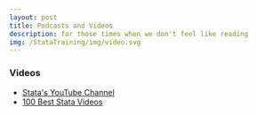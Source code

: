 ```yaml
---
layout: post
title: Podcasts and Videos
description: for those times when we don't feel like reading
img: /StataTraining/img/video.svg
---
```


### Videos
- <a href = "https://www.youtube.com/user/statacorp" target="_blank">Stata's YouTube Channel</a>  
- <a href = "http://meta-guide.com/videography/100-best-stata-videos" target ="_blank">100 Best Stata Videos</a>  
